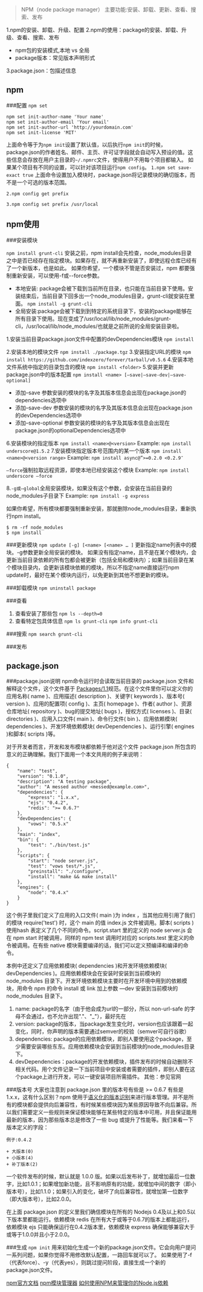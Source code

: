 >NPM（node package manager）
主要功能:安装、卸载、更新、查看、搜索、发布

1.npm的安装、卸载、升级、配置
2.npm的使用：package的安装、卸载、升级、查看、搜索、发布
   
   + npm包的安装模式,本地 vs 全局
   + package版本：常见版本声明形式

3.package.json：包描述信息

npm 
-------
###配置
`npm set`

```
npm set init-author-name 'Your name'
npm set init-author-email 'Your email'
npm set init-author-url 'http://yourdomain.com'
npm set init-license 'MIT'
```
上面命令等于为`npm init`设置了默认值，以后执行`npm init`的时候，package.json的作者姓名、邮件、主页、许可证字段就会自动写入预设的值。这些信息会存放在用户主目录的`~/.npmrc`文件，使得用户不用每个项目都输入。
如果某个项目有不同的设置，可以针对该项目运行`npm config`。
`1.npm set save-exact true`
上面命令设置加入模块时，package.json将记录模块的确切版本，而不是一个可选的版本范围。

`2.npm config get prefix`

`3.npm config set prefix /usr/local`

npm使用
-------
###安装模块

`npm install grunt-cli`
安装之前，npm install会先检查，node_modules目录之中是否已经存在指定模块。如果存在，就不再重新安装了，即使远程仓库已经有了一个新版本，也是如此。
如果你希望，一个模块不管是否安装过，npm 都要强制重新安装，可以使用-f或--force参数。

+ 本地安装: package会被下载到当前所在目录，也只能在当前目录下使用。安装结束后，当前目录下回多出一个node_modules目录，grunt-cli就安装在里面。
`npm install -g grunt-cli`
+ 全局安装:package会被下载到到特定的系统目录下，安装的package能够在所有目录下使用。现在变成了/usr/local/lib/node_modules/grunt-cli，/usr/local/lib/node_modules/也就是之前所说的全局安装目录啦。

1.安装当前目录package.json文件中配置的devDependencies模块
`npm install`

2.安装本地的模块文件
`npm install ./package.tgz`
3.安装指定URL的模块
`npm install https://github.com/indexzero/forever/tarball/v0.5.6`
4.安装本地文件系统中指定的目录包含的模块
`npm install <folder>`
5.安装并更新package.json中的版本配置
`npm install <name> [–save|–save-dev|–save-optional]`

+ 添加–save 参数安装的模块的名字及其版本信息会出现在package.json的dependencies选项中
+ 添加–save-dev 参数安装的模块的名字及其版本信息会出现在package.json的devDependencies选项中
+ 添加–save-optional 参数安装的模块的名字及其版本信息会出现在package.json的optionalDependencies选项中

6.安装模块的指定版本
`npm install <name>@<version>`
Example:
`npm install underscore@1.5.2`
7.安装模块指定版本号范围内的某一个版本
`npm install <name>@<version range>`
Example:
`npm install async@”>=0.2.0 <0.2.9″`

`–force`强制拉取远程资源，即使本地已经安装这个模块
Example:
`npm install underscore –force`

8.`-g或–global`全局安装模块，如果没有这个参数，会安装在当前目录的node_modules子目录下
Example:
`npm install -g express`

如果你希望，所有模块都要强制重新安装，那就删除node_modules目录，重新执行npm install。
```
$ rm -rf node_modules
$ npm install
```

###更新模块
`npm update [-g] [<name> [<name> … ]`
更新指定name列表中的模块。-g参数更新全局安装的模块。
如果没有指定name，且不是在某个模块内，会更新当前目录依赖的所有包都会被更新（包括全局和模块内）；如果当前目录在某个模块目录内，会更新该模块依赖的模块，所以不指定name直接运行npm update时，最好在某个模块内运行，以免更新到其他不想更新的模块。

###卸载模块
`npm uninstall package`

###查看
1. 查看安装了那些包
`npm ls --depth=0`
2. 查看特定包具体信息
`npm ls grunt-cli`
`npm info grunt-cli`

###搜索
`npm search grunt-cli`

###发布

package.json
---------------

###package.json说明
npm命令运行时会读取当前目录的 package.json 文件和解释这个文件，这个文件基于 [Packages/1.1](http://wiki.commonjs.org/wiki/Packages/1.1)规范。在这个文件里你可以定义你的应用名称( name )、应用描述( description )、关键字( keywords )、版本号( version )、应用的配置项( config )、主页( homepage )、作者( author )、资源仓库地址( repository )、bug的提交地址( bugs )，授权方式( licenses )、目录( directories )、应用入口文件( main )、命令行文件( bin )、应用依赖模块( dependencies )、开发环境依赖模块( devDependencies )、运行引擎( engines )和脚本( scripts )等。

对于开发者而言，开发和发布模块都依赖于他对这个文件 package.json 所包含的意义的正确理解。我们下面用一个本文共用的例子来说明：

```
{
    "name": "test",
    "version": "0.1.0",
    "description": "A testing package",
    "author": "A messed author <messed@example.com>",
    "dependencies": {
        "express": "1.x.x",
        "ejs": "0.4.2",
        "redis": ">= 0.6.7"
    },
    "devDependencies": {
        "vows": "0.5.x"
    },
    "main": "index",
    "bin": {
        "test": "./bin/test.js"
    },
    "scripts": {
        "start": "node server.js",
        "test": "vows test/*.js",
        "preinstall": "./configure",
        "install": "make && make install"
    },
    "engines": {
        "node": "0.4.x"
    }
}
```

这个例子里我们定义了应用的入口文件( main )为 index ，当其他应用引用了我们的模块 require('test') 时，这个 main 的值 index.js 文件被调用。脚本( scripts )使用hash 表定义了几个不同的命令。script.start 里的定义的 node server.js 会在 npm start 时被调用，同样的 npm test 调用时对应的 scripts.test 里定义的命令被调用。在有些 native 模块需要编译的话，我们可以定义预编译和编译的命令。

本例中还定义了应用依赖模块( dependencies )和开发环境依赖模块( devDependencies )。应用依赖模块会在安装时安装到当前模块的 node_modules 目录下。开发环境依赖模块主要时在开发环境中用到的依赖模块，用命令 npm 的命令 install 或 link 加上参数 —dev 安装到当前模块的 node_modules 目录下。

1. name: package的名字（由于他会成为url的一部分，所以 non-url-safe 的字母不会通过，也不允许出现"."、"_"），最好先在[](http://registry.npmjs.org/上搜下你取的名字是否已经存在)
2. version: package的版本，当package发生变化时，version也应该跟着一起变化，同时，你声明的版本需要通过semver的校验（semver可自行谷歌）
3. dependencies: package的应用依赖模块，即别人要使用这个package，至少需要安装哪些东东。应用依赖模块会安装到当前模块的node_modules目录下。
4. devDependencies：package的开发依赖模块，插件发布的时候自动删除不相关代码。用个文件记录一下当前项目中安装或者需要的插件，即别人要在这个package上进行开发，可以一键安装项目所需插件。
其他：参见官网

###版本号
大家也注意到 package.json 里的版本号有些是 >= 0.6.7 有些是 1.x.x，这有什么区别？npm 使用于[语义化的版本识别](http://semver.org/lang/zh-CN/)来进行版本管理。并不是所有的模块都会提供向后兼容性，有时候某些模块因为某些原因导致不向后兼容。所以我们需要定义一些规则来保证模块能够在某些特定的版本中可用，并且保证能用最新的版本，因为那些版本总是修改了一些 bug 或提升了性能等。我们来看一下版本定义的字段：
```
例子:0.4.2

+ 大版本(0)
+ 小版本(4)
+ 补丁版本(2)
```

一个软件发布的时候，默认就是 1.0.0 版。如果以后发布补丁，就增加最后一位数字，比如1.0.1；如果增加新功能，且不影响原有的功能，就增加中间的数字（即小版本号），比如1.1.0；如果引入的变化，破坏了向后兼容性，就增加第一位数字（即大版本号），比如2.0.0。

在上面 package.json 的定义里我们确信模块在所有的 Nodejs 0.4及以上和0.5以下版本里都能运行。依赖模块 redis 在所有大于或等于0.6.7的版本上都能运行，依赖模块 ejs 只能确保运行在0.4.2版本里，依赖模块 express 确保能够兼容大于或等于1.0.0并且小于2.0.0。

###生成
`npm init`
用来初始化生成一个新的package.json文件。它会向用户提问一系列问题，如果你觉得不用修改默认配置，一路回车就可以了。
如果使用了-f（代表force）、-y（代表yes），则跳过提问阶段，直接生成一个新的package.json文件。

[npm官方文档](https://docs.npmjs.com/)
[npm模块管理器](http://javascript.ruanyifeng.com/nodejs/npm.html#toc22)
[如何使用NPM来管理你的Node.js依赖](http://www.infoq.com/cn/articles/msh-using-npm-manage-node.js-dependence)





